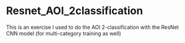 # Resnet_AOI_2classification
This is an exercise I used to do the AOI 2-classification with the ResNet CNN model (for multi-category training as well)
